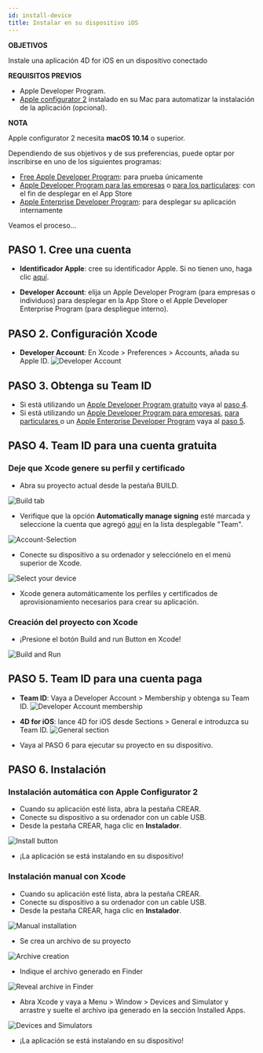 ```yaml
---
id: install-device
title: Instalar en su dispositivo iOS
---
```


<div class = "objectives"> 

**OBJETIVOS**

Instale una aplicación 4D for iOS en un dispositivo conectado</div> <div class = "prerequisites"> 

**REQUISITOS PREVIOS**

* Apple Developer Program.
* [Apple configurator 2](https://itunes.apple.com/us/app/apple-configurator-2/id1037126344) instalado en su Mac para automatizar la instalación de la aplicación (opcional).</div> <div class = "tips"> 

**NOTA**

Apple configurator 2 necesita **macOS 10.14** o superior.</div> 

Dependiendo de sus objetivos y de sus preferencias, puede optar por inscribirse en uno de los siguientes programas:

* [Free Apple Developer Program](free-developer-account.html): para prueba únicamente
* [Apple Developer Program para las empresas](register-apple-developer-program-organization.html) o [para los particulares](register-apple-developer-program-individual.html): con el fin de desplegar en el App Store
* [Apple Enterprise Developer Program](register-apple-developer-enterprise-program.html): para desplegar su aplicación internamente

Veamos el proceso...

## PASO 1. Cree una cuenta

* **Identificador Apple**: cree su identificador Apple. Si no tienen uno, haga clic [aquí](https://appleid.apple.com/account#!&page=create).

* **Developer Account**: elija un Apple Developer Program (para empresas o individuos) para desplegar en la App Store o el Apple Developer Enterprise Program (para despliegue interno).

## PASO 2. Configuración Xcode

* **Developer Account**: En Xcode > Preferences > Accounts, añada su Apple ID. ![Developer Account](assets/en/test-build/Developer-Account-4D-for-iOS.png) 

## PASO 3. Obtenga su Team ID

* Si está utilizando un [Apple Developer Program gratuito](free-developer-account.html) vaya al [paso 4](#step-4-team-id-for-free-account).
* Si está utilizando un [Apple Developer Program para empresas](register-apple-developer-program-organization.html), [ para particulares ](register-apple-developer-program-individual.html) o un [Apple Enterprise Developer Program](register-apple-developer-enterprise-program.html) vaya al [paso 5](#step-5-team-id-for-paid-subscription-account).

## PASO 4. Team ID para una cuenta gratuita

### Deje que Xcode genere su perfil y certificado

* Abra su proyecto actual desde la pestaña BUILD.

![Build tab](assets/en/test-build/Open-your-project-Xcode-4D-for-iOS.png)

* Verifique que la opción **Automatically manage signing** esté marcada y seleccione la cuenta que agregó [aquí](free-developer-account.html) en la lista desplegable "Team".

![Account-Selection](assets/en/test-build/account-Selection-Free-Account.png)

* Conecte su dispositivo a su ordenador y selecciónelo en el menú superior de Xcode.

![Select your device](assets/en/test-build/select-device-Free-Account.png)

* Xcode genera automáticamente los perfiles y certificados de aprovisionamiento necesarios para crear su aplicación.

### Creación del proyecto con Xcode

* ¡Presione el botón Build and run Button en Xcode!

![Build and Run](assets/en/test-build/Build-Run-Free-Account.png)

## PASO 5. Team ID para una cuenta paga

* **Team ID**: Vaya a Developer Account > Membership y obtenga su Team ID. ![Developer Account membership](assets/en/test-build/Team-ID-4D-for-iOS.png)

* **4D for iOS**: lance 4D for iOS desde Sections > General e introduzca su Team ID. ![General section](assets/en/test-build/Team-ID-General-Section-4D-for-iOS.png)

* Vaya al PASO 6 para ejecutar su proyecto en su dispositivo.

## PASO 6. Instalación

### Instalación automática con Apple Configurator 2

* Cuando su aplicación esté lista, abra la pestaña CREAR.
* Conecte su dispositivo a su ordenador con un cable USB.
* Desde la pestaña CREAR, haga clic en **Instalador**.

![Install button](assets/en/test-build/Install-button-build-tab-4D-for-iOS.png)

* ¡La aplicación se está instalando en su dispositivo!

### Instalación manual con Xcode

* Cuando su aplicación esté lista, abra la pestaña CREAR.
* Conecte su dispositivo a su ordenador con un cable USB.
* Desde la pestaña CREAR, haga clic en **Instalador**.

![Manual installation](assets/en/test-build/Manual-installation-4D-for-iOS.png)

* Se crea un archivo de su proyecto

![Archive creation](assets/en/test-build/Archive-creation.png)

* Indique el archivo generado en Finder

![Reveal archive in Finder](assets/en/test-build/Reveal-archive-in-Finder.png)

* Abra Xcode y vaya a Menu > Window > Devices and Simulator y arrastre y suelte el archivo ipa generado en la sección Installed Apps.

![Devices and Simulators](assets/en/test-build/Devices-and-Simulators-4D-for-iOS.png)

* ¡La aplicación se está instalando en su dispositivo!